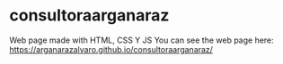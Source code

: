 # consultoraarganaraz
Web page made with HTML, CSS Y JS
You can see the web page here: https://arganarazalvaro.github.io/consultoraarganaraz/
